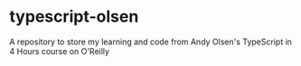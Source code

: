 # typescript-olsen
A repository to store my learning and code from Andy Olsen's TypeScript in 4 Hours course on O'Reilly
